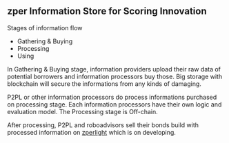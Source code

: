 ## zper Information Store for Scoring Innovation

Stages of information flow

- Gathering & Buying
- Processing
- Using

In Gathering & Buying stage, information providers upload their raw data of potential borrowers and information processors buy those. Big storage with blockchain will secure the informations from any kinds of damaging.

P2PL or other information processors do process informations purchased on processing stage. Each information processors have their own logic and evaluation model. The Processing stage is Off-chain.

After processing, P2PL and roboadvisors sell their bonds build with processed information on [zperlight](https://github.com/zperteam/zperlight) which is on developing.
